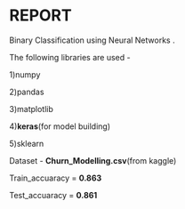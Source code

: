 # REPORT 

Binary Classification using Neural Networks .

The following libraries are used -

1)numpy

2)pandas

3)matplotlib

4)**keras**(for model building)

5)sklearn

Dataset - **Churn_Modelling.csv**(from kaggle)

Train_accuaracy  = **0.863** 

Test_accuaracy  = **0.861** 
